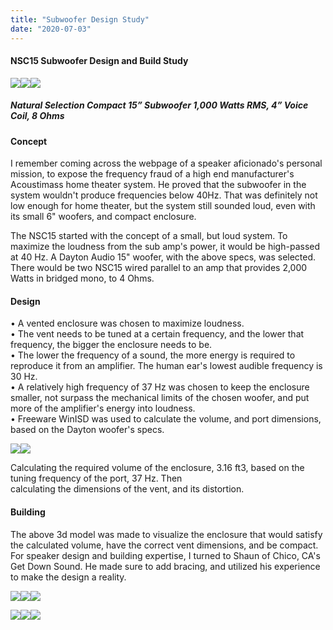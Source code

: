 ```yaml
---
title: "Subwoofer Design Study"
date: "2020-07-03"
---
```


#### NSC15 Subwoofer Design and Build Study

![](images/92694920_10157788420928005_5214924822374514688_n.jpg)![](images/3DConstruction.jpg)![](images/3DModel.png)

##### Natural Selection Compact 15” Subwoofer 1,000 Watts RMS, 4” Voice Coil, 8 Ohms

#### Concept

I remember coming across the webpage of a speaker aficionado's personal mission, to expose the frequency fraud of a high end manufacturer's Acoustimass home theater system. He proved that the subwoofer in the system wouldn't produce frequencies below 40Hz. That was definitely not low enough for home theater, but the system still sounded loud, even with its small 6" woofers, and compact enclosure.

The NSC15 started with the concept of a small, but loud system. To maximize the loudness from the sub amp's power, it would be high-passed at 40 Hz. A Dayton Audio 15" woofer, with the above specs, was selected. There would be two NSC15 wired parallel to an amp that provides 2,000 Watts in bridged mono, to 4 Ohms.

#### Design

• A vented enclosure was chosen to maximize loudness.  
• The vent needs to be tuned at a certain frequency, and the lower that frequency, the bigger the enclosure needs to be.  
• The lower the frequency of a sound, the more energy is required to reproduce it from an amplifier. The human ear's lowest audible frequency is 30 Hz.  
• A relatively high frequency of 37 Hz was chosen to keep the enclosure smaller, not surpass the mechanical limits of the chosen woofer, and put more of the amplifier's energy into loudness.  
• Freeware WinISD was used to calculate the volume, and port dimensions, based on the Dayton woofer's specs.

![](images/ISDVentTuning.png)![](images/ISDFrontChamber.png)

Calculating the required volume of the enclosure, 3.16 ft3, based on the tuning frequency of the port, 37 Hz. Then  
calculating the dimensions of the vent, and its distortion.

#### Building

The above 3d model was made to visualize the enclosure that would satisfy the calculated volume, have the correct vent dimensions, and be compact. For speaker design and building expertise, I turned to Shaun of Chico, CA's Get Down Sound. He made sure to add bracing, and utilized his experience to make the design a reality.

![](images/rawwood-scaled.jpg)![](images/innerconstruction-scaled.jpg)![](images/RawTest-scaled.jpg)

![](images/pregrill-scaled.jpg)![](images/duratex-scaled.jpg)![](images/completedtesting.jpeg)
